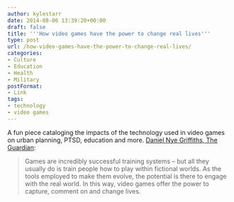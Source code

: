 ```yaml
---
author: kylestarr
date: 2014-08-06 13:39:20+00:00
draft: false
title: '''How video games have the power to change real lives'''
type: post
url: /how-video-games-have-the-power-to-change-real-lives/
categories:
- Culture
- Education
- Health
- Military
postFormat:
- Link
tags:
- technology
- video games
---
```


A fun piece cataloging the impacts of the technology used in video games on urban planning, PTSD, education and more.
[Daniel Nye Griffiths, The Guardian](http://www.theguardian.com/technology/2014/aug/06/how-video-games-have-the-power-to-change-real-lives):


<blockquote>Games are incredibly successful training systems – but all they usually do is train people how to play within fictional worlds. As the tools employed to make them evolve, the potential is there to engage with the real world. In this way, video games offer the power to capture, comment on and change lives.</blockquote>

